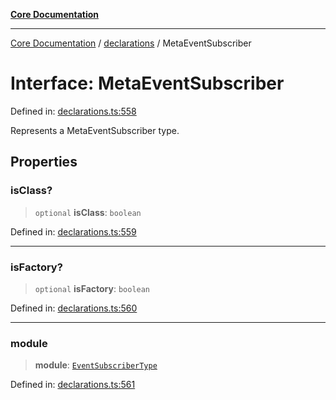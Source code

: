 [**Core Documentation**](../../README.md)

***

[Core Documentation](../../README.md) / [declarations](../README.md) / MetaEventSubscriber

# Interface: MetaEventSubscriber

Defined in: [declarations.ts:558](https://github.com/stonemjs/core/blob/85781fe5b87769612839dd6b850ba45186d357fa/src/declarations.ts#L558)

Represents a MetaEventSubscriber type.

## Properties

### isClass?

> `optional` **isClass**: `boolean`

Defined in: [declarations.ts:559](https://github.com/stonemjs/core/blob/85781fe5b87769612839dd6b850ba45186d357fa/src/declarations.ts#L559)

***

### isFactory?

> `optional` **isFactory**: `boolean`

Defined in: [declarations.ts:560](https://github.com/stonemjs/core/blob/85781fe5b87769612839dd6b850ba45186d357fa/src/declarations.ts#L560)

***

### module

> **module**: [`EventSubscriberType`](../type-aliases/EventSubscriberType.md)

Defined in: [declarations.ts:561](https://github.com/stonemjs/core/blob/85781fe5b87769612839dd6b850ba45186d357fa/src/declarations.ts#L561)
